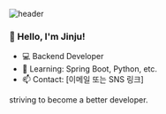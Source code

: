 ![header](https://capsule-render.vercel.app/api?type=waving&color=0:fbc2eb,100:a6c1ee&height=200&section=header&desc="Hello,%20I'm%20Jinju!%20🌱%20Striving%20to%20become%20a%20better%20developer."&descAlignY=40&descSize=28)

### 👋 Hello, I'm Jinju!
- 💻 Backend Developer
- 🌱 Learning: Spring Boot, Python, etc.
- 📫 Contact: [이메일 또는 SNS 링크]

striving to become a better developer.
